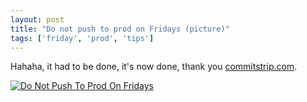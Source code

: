 ```yaml
---
layout: post
title: "Do not push to prod on Fridays (picture)"
tags: ['friday', 'prod', 'tips']
---
```


Hahaha, it had to be done, it's now done, thank you [commitstrip.com](http://www.commitstrip.com).

[![Do Not Push To Prod On Fridays]({{site.baseurl}}/content/img/do-not-push-to-prod-on-fridays.jpg)](http://www.commitstrip.com/wp-content/uploads/2013/03/Ne-pas-pousser-en-prod-le-vendredi-print1.jpg)